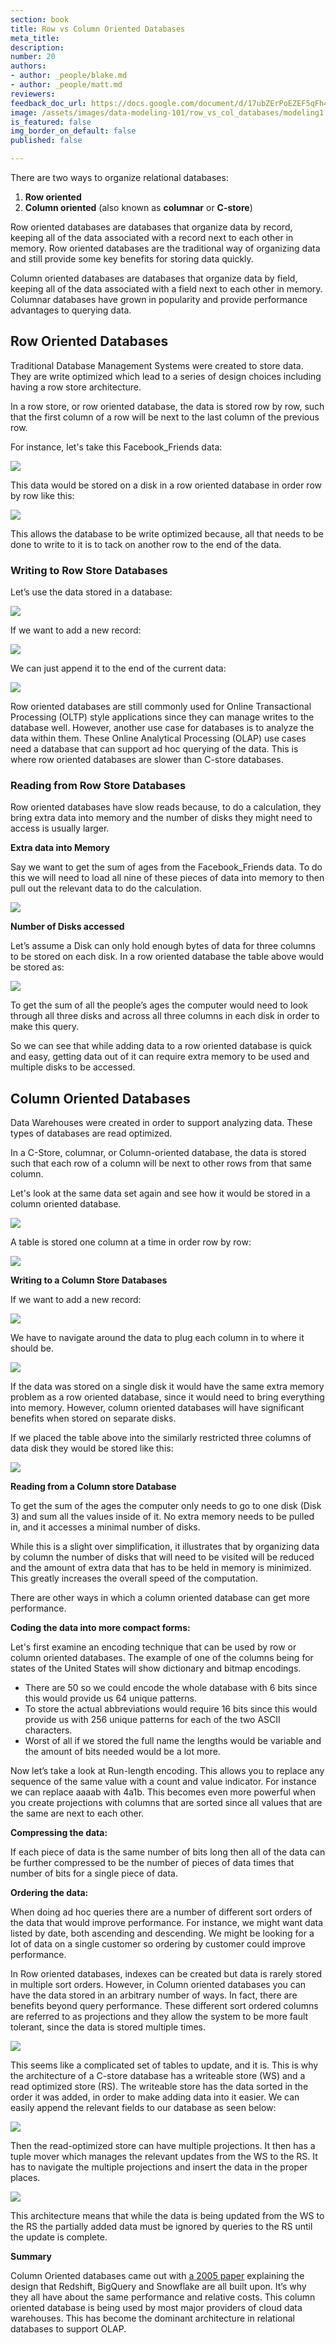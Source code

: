 ```yaml
---
section: book
title: Row vs Column Oriented Databases
meta_title:
description:
number: 20
authors:
- author: _people/blake.md
- author: _people/matt.md
reviewers:
feedback_doc_url: https://docs.google.com/document/d/17ubZErPoEZEF5qFh4Ro4mZB0BMewbKZ0MyXDb0ur2hI/edit?usp=sharing
image: /assets/images/data-modeling-101/row_vs_col_databases/modeling1.png
is_featured: false
img_border_on_default: false
published: false

---
```

There are two ways to organize relational databases:

1. **Row oriented**
2. **Column oriented** (also known as **columnar** or **C-store**)

Row oriented databases are databases that organize data by record, keeping all of the data associated with a record next to each other in memory. Row oriented databases are the traditional way of organizing data and still provide some key benefits for storing data quickly.

Column oriented databases are databases that organize data by field, keeping all of the data associated with a field next to each other in memory. Columnar databases have grown in popularity and provide performance advantages to querying data.

## **Row Oriented Databases**

Traditional Database Management Systems were created to store data. They are write optimized which lead to a series of design choices including having a row store architecture.

In a row store, or row oriented database, the data is stored row by row, such that the first column of a row will be next to the last column of the previous row.

For instance, let's take this Facebook_Friends data:

![](https://assets.website-files.com/5c197923e5851742d9bc835d/5ce58e38b5848fa3066227a3_AbwAot7Viu4KeFOvefGtqMuQaCIYuQntGWUYDGe-85GSPbKcFjhETYte9S88Lks5DdCokFBGta-hQHChTpvEUgaOzsoMX6rdg1a-nWAHoNpGPg9FiuMNq_tz-B5C3y-7M3lFz0lS.png)

This data would be stored on a disk in a row oriented database in order row by row like this:

![](https://assets.website-files.com/5c197923e5851742d9bc835d/5ce44bf0c3ecfb1278085b40_kbNLAOy1OfU9Q-8gA1MnYFd5ch848fk4jrIfs08Tsj0Y4dgZHdYlpom7czYA-5vmiuZzKVs3rhkaITCYdHD3R7Rt9BsqVrWhD8QcC2VD0epSNqze2PprnhOgh14OrXBk6wpgp5K7.png)

This allows the database to be write optimized because, all that needs to be done to write to it is to tack on another row to the end of the data.

### **Writing to Row Store Databases**

Let’s use the data stored in a database:

![](https://assets.website-files.com/5c197923e5851742d9bc835d/5ce44bf0c3ecfb1278085b40_kbNLAOy1OfU9Q-8gA1MnYFd5ch848fk4jrIfs08Tsj0Y4dgZHdYlpom7czYA-5vmiuZzKVs3rhkaITCYdHD3R7Rt9BsqVrWhD8QcC2VD0epSNqze2PprnhOgh14OrXBk6wpgp5K7.png)

If we want to add a new record:

![](https://assets.website-files.com/5c197923e5851742d9bc835d/5ce58e384c8164666f88b7a4_JJ46TiubOm-uB_lHXT2MNoto_eTycXUdlQheJewlRUu73lClSO977KpVp_y4_Uiz6DLlpCouQVBh9o7T6lE7rumXywkKQIy0QxdBnbOW-rnfrmxmp3rcb6X307d-iKFHhh_kLNIb.png)

We can just append it to the end of the current data:

![](https://assets.website-files.com/5c197923e5851742d9bc835d/5ce44bf0212c0faa3de3b0bd_jq7SLtUpTr-DD4tt2e3r2gJcD7yalPXsOEeNiTQvIVG4pho9Dj6RQcBF5S1hsBQfDE4hSBGva9r5sRQ3Gt54rBA0uGpW4yK3CwMmk-WeYPknceYUnoMKEpeJB_a1iqvbKrkA7Er7.png)

Row oriented databases are still commonly used for Online Transactional Processing (OLTP) style applications since they can manage writes to the database well. However, another use case for databases is to analyze the data within them. These Online Analytical Processing (OLAP) use cases need a database that can support ad hoc querying of the data. This is where row oriented databases are slower than C-store databases.

### **Reading from Row Store Databases**

Row oriented databases have slow reads because, to do a calculation, they bring extra data into memory and the number of disks they might need to access is usually larger.

**Extra data into Memory**

Say we want to get the sum of ages from the Facebook_Friends data. To do this we will need to load all nine of these pieces of data into memory to then pull out the relevant data to do the calculation.

![](https://assets.website-files.com/5c197923e5851742d9bc835d/5ce44bf0c3ecfb1278085b40_kbNLAOy1OfU9Q-8gA1MnYFd5ch848fk4jrIfs08Tsj0Y4dgZHdYlpom7czYA-5vmiuZzKVs3rhkaITCYdHD3R7Rt9BsqVrWhD8QcC2VD0epSNqze2PprnhOgh14OrXBk6wpgp5K7.png)

**Number of Disks accessed**

Let’s assume a Disk can only hold enough bytes of data for three columns to be stored on each disk. In a row oriented database the table above would be stored as:

![](https://assets.website-files.com/5c197923e5851742d9bc835d/5ce58e384a02f7bf657a36fd_2wC5pwFqzgABPWJbJF9kYfUhFPIhvTE37ehlabT3ZsXhELGwCUWko7O__3cTToJK44iMwQb284iHELp8Zdwm6QlvJNrlRpmkvAnuH8Zhz0sxR5Xw1PNGLUSg6Xl5VlcTxn1T3ba5.png)

To get the sum of all the people’s ages the computer would need to look through all three disks and across all three columns in each disk in order to make this query.

So we can see that while adding data to a row oriented database is quick and easy, getting data out of it can require extra memory to be used and multiple disks to be accessed.

## **Column Oriented Databases**

Data Warehouses were created in order to support analyzing data. These types of databases are read optimized.

In a C-Store, columnar, or Column-oriented database, the data is stored such that each row of a column will be next to other rows from that same column.

Let's look at the same data set again and see how it would be stored in a column oriented database.

![](https://assets.website-files.com/5c197923e5851742d9bc835d/5ce58e38b5848fa3066227a3_AbwAot7Viu4KeFOvefGtqMuQaCIYuQntGWUYDGe-85GSPbKcFjhETYte9S88Lks5DdCokFBGta-hQHChTpvEUgaOzsoMX6rdg1a-nWAHoNpGPg9FiuMNq_tz-B5C3y-7M3lFz0lS.png)

A table is stored one column at a time in order row by row:

![](https://assets.website-files.com/5c197923e5851742d9bc835d/5ce44bf0683eeef422f6a088_mpYBPZs8zWV10B6GwbGEGNSXfPVzBJO73jBX_lSoAy0j2HGoXIoi_4jR8yKqanv-ATy_u-7c9hFBm6jCIWqsgH3nPOX_i9nRiQHNs97naz8C-cn9l1Tiq_cd3wNsDCFci31qOpcW.png)

**Writing to a Column Store Databases**

If we want to add a new record:

![](https://assets.website-files.com/5c197923e5851742d9bc835d/5ce58e384c8164666f88b7a4_JJ46TiubOm-uB_lHXT2MNoto_eTycXUdlQheJewlRUu73lClSO977KpVp_y4_Uiz6DLlpCouQVBh9o7T6lE7rumXywkKQIy0QxdBnbOW-rnfrmxmp3rcb6X307d-iKFHhh_kLNIb.png)

We have to navigate around the data to plug each column in to where it should be.

![](https://assets.website-files.com/5c197923e5851742d9bc835d/5ce44bf0cdcf908f6e725ce7_K2wKsoEZs8u-PJo1ZfuH0rbKZ1V5HUakuuqeIr97RDTZa5NFF9x5U7GWtUPS02MfkbV1Nr1xt-YFgKlv1z1aILOrwEPfVV1e8wzX1sHQmrefGJadWyUfHML4xurjy2YrqLSUN6ub.png)

If the data was stored on a single disk it would have the same extra memory problem as a row oriented database, since it would need to bring everything into memory. However, column oriented databases will have significant benefits when stored on separate disks.

If we placed the table above into the similarly restricted three columns of data disk they would be stored like this:

![](https://assets.website-files.com/5c197923e5851742d9bc835d/5ce58e38d62c5ed1a1a0711a_3cXWQtWiSPRIh68jGbd8jGZ0SQL19LHF54c_Xi7nJbEbtEkHt5GE5wwHE2c4RDTaYxqQUx8-MLGu7vWAuz-_bb3IbktPYmjxkbKwVXqDDohol78w6nAkjHGjsrwBpaBmdYfOjTus.png)

**Reading from a Column store Database**

To get the sum of the ages the computer only needs to go to one disk (Disk 3) and sum all the values inside of it. No extra memory needs to be pulled in, and it accesses a minimal number of disks.

While this is a slight over simplification, it illustrates that by organizing data by column the number of disks that will need to be visited will be reduced and the amount of extra data that has to be held in memory is minimized. This greatly increases the overall speed of the computation.

There are other ways in which a column oriented database can get more performance.

**Coding the data into more compact forms:**

Let's first examine an encoding technique that can be used by row or column oriented databases. The example of one of the columns being for states of the United States will show dictionary and bitmap encodings.

* There are 50 so we could encode the whole database with 6 bits since this would provide us 64 unique patterns.
* To store the actual abbreviations would require 16 bits since this would provide us with 256 unique patterns for each of the two ASCII characters.
* Worst of all if we stored the full name the lengths would be variable and the amount of bits needed would be a lot more.

Now let’s take a look at Run-length encoding. This allows you to replace any sequence of the same value with a count and value indicator. For instance we can replace aaaab with 4a1b. This becomes even more powerful when you create projections with columns that are sorted since all values that are the same are next to each other.

**Compressing the data:**

If each piece of data is the same number of bits long then all of the data can be further compressed to be the number of pieces of data times that number of bits for a single piece of data.

**Ordering the data:**

When doing ad hoc queries there are a number of different sort orders of the data that would improve performance. For instance, we might want data listed by date, both ascending and descending. We might be looking for a lot of data on a single customer so ordering by customer could improve performance.

In Row oriented databases, indexes can be created but data is rarely stored in multiple sort orders. However, in Column oriented databases you can have the data stored in an arbitrary number of ways. In fact, there are benefits beyond query performance. These different sort ordered columns are referred to as projections and they allow the system to be more fault tolerant, since the data is stored multiple times.

![](https://assets.website-files.com/5c197923e5851742d9bc835d/5ce44da91402855748bb255b_eengdFIUf5WO2zrUW29gqEuoAyv7Aj2ksyHA_lJBJ2pI5IK7sK5EkHMhGVoS0aDepGn0n5jUCkie66NG96k00vBWK1Nc-W4YPIaKaKxzh-4B9WV5hWcgwDG9cJEPsJQGg9ITGLAb.png)

This seems like a complicated set of tables to update, and it is. This is why the architecture of a C-store database has a writeable store (WS) and a read optimized store (RS). The writeable store has the data sorted in the order it was added, in order to make adding data into it easier. We can easily append the relevant fields to our database as seen below:

![](https://assets.website-files.com/5c197923e5851742d9bc835d/5ce58e384a02f712f87a371a_MMFGjMpaU9zw6XUC7WMTfZH4E7i02xIK_C0kosbIt8-2jxHJJ9ir2v31eEOLXb6Mh6aCuULdsghuQ6yoqOd5FPa44HwlXHR-QZsUTirO5Ndu3ozr-CD4ThtbBzOw6cwfy4J9-A6v.png)

Then the read-optimized store can have multiple projections. It then has a tuple mover which manages the relevant updates from the WS to the RS. It has to navigate the multiple projections and insert the data in the proper places.

![](https://assets.website-files.com/5c197923e5851742d9bc835d/5ce44da98ca5d427f5128866_gUqp4kyZb0c6LxjFsp9B0wRSatPyfGUXp3jb28h9n2jZPEu0JgeS0YDk46GVS3T-9Ea67grrmgSe37sj1xuaAsAA2YOujdIi3ukQnmPiER-BkCg6wjY09cWRC5WnkeMehRL2-AOF.png)

This architecture means that while the data is being updated from the WS to the RS the partially added data must be ignored by queries to the RS until the update is complete.

**Summary**

Column Oriented databases came out with [a 2005 paper](http://people.brandeis.edu/\~nga/papers/VLDB05.pdf) explaining the design that Redshift, BigQuery and Snowflake are all built upon. It’s why they all have about the same performance and relative costs. This column oriented database is being used by most major providers of cloud data warehouses. This has become the dominant architecture in relational databases to support OLAP.
